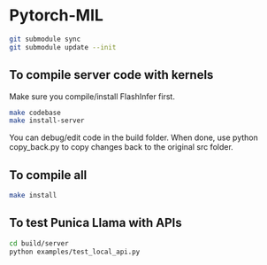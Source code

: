 # Pytorch-MIL
```bash
git submodule sync
git submodule update --init
```

## To compile server code with kernels

Make sure you compile/install FlashInfer first.

```bash
make codebase
make install-server
```

You can debug/edit code in the build folder. When done, use python copy_back.py to copy changes back to the original src folder.


## To compile all

```bash
make install
```

## To test Punica Llama with APIs

```bash
cd build/server
python examples/test_local_api.py 
```